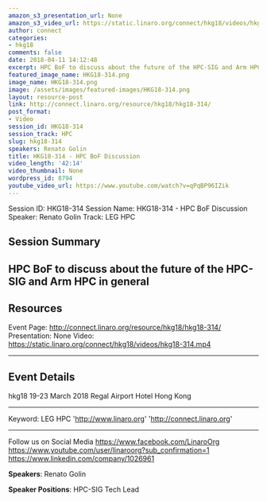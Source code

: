 ```yaml
---
amazon_s3_presentation_url: None
amazon_s3_video_url: https://static.linaro.org/connect/hkg18/videos/hkg18-314.mp4
author: connect
categories:
- hkg18
comments: false
date: 2018-04-11 14:12:48
excerpt: HPC BoF to discuss about the future of the HPC-SIG and Arm HPC in general
featured_image_name: HKG18-314.png
image_name: HKG18-314.png
image: /assets/images/featured-images/HKG18-314.png
layout: resource-post
link: http://connect.linaro.org/resource/hkg18/hkg18-314/
post_format:
- Video
session_id: HKG18-314
session_track: HPC
slug: hkg18-314
speakers: Renato Golin
title: HKG18-314 - HPC BoF Discussion
video_length: '42:14'
video_thumbnail: None
wordpress_id: 8794
youtube_video_url: https://www.youtube.com/watch?v=qPqBP96IZik
---
```


Session ID: HKG18-314
Session Name: HKG18-314 - HPC BoF Discussion
Speaker: Renato Golin
Track: LEG HPC

## Session Summary

## HPC BoF to discuss about the future of the HPC-SIG and Arm HPC in general

## Resources

Event Page: http://connect.linaro.org/resource/hkg18/hkg18-314/
Presentation: None
Video: https://static.linaro.org/connect/hkg18/videos/hkg18-314.mp4

---

## Event Details

hkg18
19-23 March 2018
Regal Airport Hotel Hong Kong

---

Keyword: LEG HPC
'http://www.linaro.org'
'http://connect.linaro.org'

---

Follow us on Social Media
https://www.facebook.com/LinaroOrg
https://www.youtube.com/user/linaroorg?sub_confirmation=1
https://www.linkedin.com/company/1026961

**Speakers**: Renato Golin

**Speaker Positions**: HPC-SIG Tech Lead